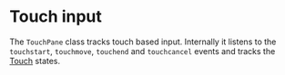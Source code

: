 # Touch input

The `TouchPane` class tracks touch based input.
Internally it listens to the `touchstart`, `touchmove`, `touchend` and `touchcancel`
events and tracks the [Touch](https://developer.mozilla.org/en-US/docs/Web/API/Touch) states.
